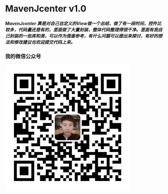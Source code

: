 # MavenJcenter v1.0
##### MavenJcenter 算是对自己自定义的View做一个总结，做了有一段时间，控件比较多，代码量还是有的，里面做了大量封装，整体代码整理得很干净。里面有我自己封装的一些库和类，可以作为借鉴参考，有什么问题可以提出来探讨，有好的想法和修改建议也欢迎提交代码上来。

### 我的微信公众号

<img src="https://github.com/ZZhiQiang/MavenJcenter/blob/master/screenshot/weixin.jpg" height = "400" alt="主页" align=center />

